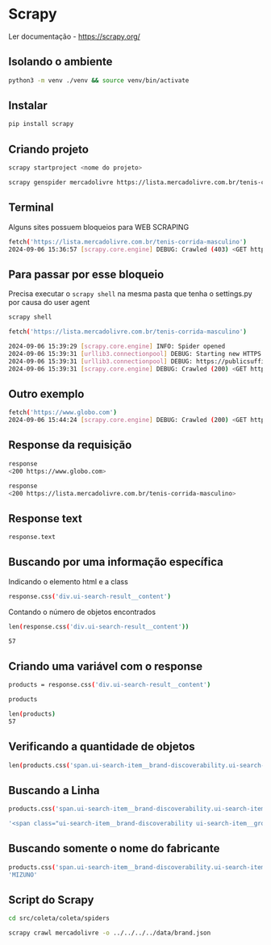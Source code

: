 # Scrapy

Ler documentação - https://scrapy.org/

## Isolando o ambiente

```bash
python3 -m venv ./venv && source venv/bin/activate
```

## Instalar

```bash
pip install scrapy
```

## Criando projeto

```bash
scrapy startproject <nome do projeto>
```

```bash
scrapy genspider mercadolivre https://lista.mercadolivre.com.br/tenis-corrida-masculino
```



## Terminal

Alguns sites possuem bloqueios para WEB SCRAPING

```bash
fetch('https://lista.mercadolivre.com.br/tenis-corrida-masculino')
2024-09-06 15:36:57 [scrapy.core.engine] DEBUG: Crawled (403) <GET https://lista.mercadolivre.com.br/tenis-corrida-masculino> (referer: None)
```

## Para passar por esse bloqueio

Precisa executar o `scrapy shell` na mesma pasta que tenha o settings.py por causa do user agent

```bash
scrapy shell 

fetch('https://lista.mercadolivre.com.br/tenis-corrida-masculino')

2024-09-06 15:39:29 [scrapy.core.engine] INFO: Spider opened
2024-09-06 15:39:31 [urllib3.connectionpool] DEBUG: Starting new HTTPS connection (1): publicsuffix.org:443
2024-09-06 15:39:31 [urllib3.connectionpool] DEBUG: https://publicsuffix.org:443 "GET /list/public_suffix_list.dat HTTP/11" 200 86854
2024-09-06 15:39:31 [scrapy.core.engine] DEBUG: Crawled (200) <GET https://lista.mercadolivre.com.br/tenis-corrida-masculino> (referer: None)
```

## Outro exemplo

```bash
fetch('https://www.globo.com')
2024-09-06 15:44:24 [scrapy.core.engine] DEBUG: Crawled (200) <GET https://www.globo.com> (referer: None)
```

## Response da requisição

```bash
response
<200 https://www.globo.com>

response
<200 https://lista.mercadolivre.com.br/tenis-corrida-masculino>
```

## Response text

```bash
response.text
```

## Buscando por uma informação específica

Indicando o elemento html e a class

```bash
response.css('div.ui-search-result__content')
```

Contando o número de objetos encontrados

```bash
len(response.css('div.ui-search-result__content'))

57
```

## Criando uma variável com o response

```bash
products = response.css('div.ui-search-result__content')

products

len(products)
57
```
## Verificando a quantidade de objetos

```bash
len(products.css('span.ui-search-item__brand-discoverability.ui-search-item__group__element'))
```

## Buscando a Linha

```bash
products.css('span.ui-search-item__brand-discoverability.ui-search-item__group__element').get()

'<span class="ui-search-item__brand-discoverability ui-search-item__group__element">MIZUNO</span>'
```

## Buscando somente o nome do fabricante

```bash
products.css('span.ui-search-item__brand-discoverability.ui-search-item__group__element::text').get()
'MIZUNO'
```


## Script do Scrapy

```bash
cd src/coleta/coleta/spiders

scrapy crawl mercadolivre -o ../../../../data/brand.json
```